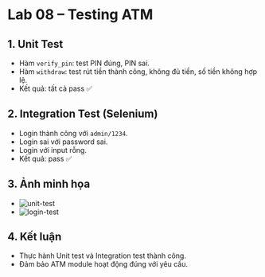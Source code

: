 # Lab 08 – Testing ATM

## 1. Unit Test
- Hàm `verify_pin`: test PIN đúng, PIN sai.
- Hàm `withdraw`: test rút tiền thành công, không đủ tiền, số tiền không hợp lệ.
- Kết quả: tất cả pass ✅

## 2. Integration Test (Selenium)
- Login thành công với `admin/1234`.
- Login sai với password sai.
- Login với input rỗng.
- Kết quả: pass ✅

## 3. Ảnh minh họa
- ![unit-test](screenshots/unit-test.png)
- ![login-test](screenshots/login-test.png)

## 4. Kết luận
- Thực hành Unit test và Integration test thành công.
- Đảm bảo ATM module hoạt động đúng với yêu cầu.
